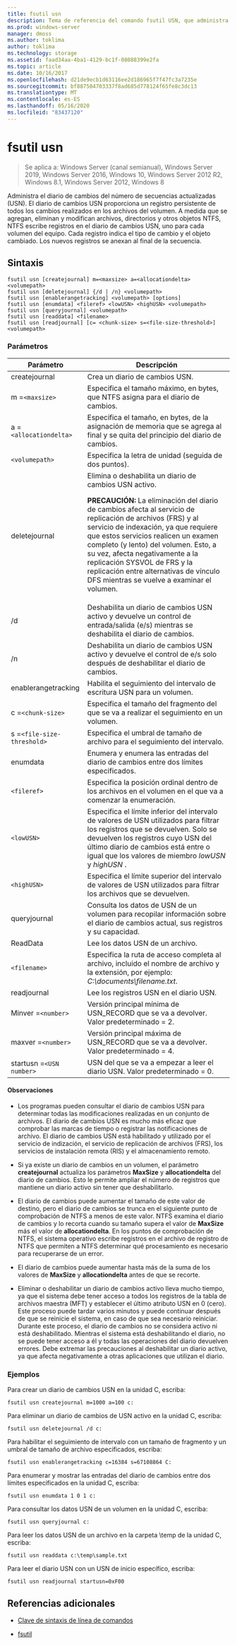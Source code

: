 ```yaml
---
title: fsutil usn
description: Tema de referencia del comando fsutil USN, que administra el diario de cambios del número de secuencias actualizadas (USN).
ms.prod: windows-server
manager: dmoss
ms.author: toklima
author: toklima
ms.technology: storage
ms.assetid: faad34aa-4ba1-4129-bc1f-08088399e2fa
ms.topic: article
ms.date: 10/16/2017
ms.openlocfilehash: d21de9ecb1d63116ee2d186965f7f47fc3a7235e
ms.sourcegitcommit: bf887504703337f8ad685d778124f65fe8c3dc13
ms.translationtype: MT
ms.contentlocale: es-ES
ms.lasthandoff: 05/16/2020
ms.locfileid: "83437120"
---
```

# <a name="fsutil-usn"></a>fsutil usn

> Se aplica a: Windows Server (canal semianual), Windows Server 2019, Windows Server 2016, Windows 10, Windows Server 2012 R2, Windows 8.1, Windows Server 2012, Windows 8

Administra el diario de cambios del número de secuencias actualizadas (USN). El diario de cambios USN proporciona un registro persistente de todos los cambios realizados en los archivos del volumen. A medida que se agregan, eliminan y modifican archivos, directorios y otros objetos NTFS, NTFS escribe registros en el diario de cambios USN, uno para cada volumen del equipo. Cada registro indica el tipo de cambio y el objeto cambiado. Los nuevos registros se anexan al final de la secuencia.

## <a name="syntax"></a>Sintaxis

```
fsutil usn [createjournal] m=<maxsize> a=<allocationdelta> <volumepath>
fsutil usn [deletejournal] {/d | /n} <volumepath>
fsutil usn [enablerangetracking] <volumepath> [options]
fsutil usn [enumdata] <fileref> <lowUSN> <highUSN> <volumepath>
fsutil usn [queryjournal] <volumepath>
fsutil usn [readdata] <filename>
fsutil usn [readjournal] [c= <chunk-size> s=<file-size-threshold>] <volumepath>
```

### <a name="parameters"></a>Parámetros

| Parámetro | Descripción |
| --------- | ----------- |
| createjournal | Crea un diario de cambios USN. |
| m =`<maxsize>` | Especifica el tamaño máximo, en bytes, que NTFS asigna para el diario de cambios. |
| a =`<allocationdelta>` | Especifica el tamaño, en bytes, de la asignación de memoria que se agrega al final y se quita del principio del diario de cambios. |
| `<volumepath>` | Especifica la letra de unidad (seguida de dos puntos). |
| deletejournal | Elimina o deshabilita un diario de cambios USN activo.<p>**PRECAUCIÓN:** La eliminación del diario de cambios afecta al servicio de replicación de archivos (FRS) y al servicio de indexación, ya que requiere que estos servicios realicen un examen completo (y lento) del volumen. Esto, a su vez, afecta negativamente a la replicación SYSVOL de FRS y la replicación entre alternativas de vínculo DFS mientras se vuelve a examinar el volumen. |
| /d | Deshabilita un diario de cambios USN activo y devuelve un control de entrada/salida (e/s) mientras se deshabilita el diario de cambios. |
| /n | Deshabilita un diario de cambios USN activo y devuelve el control de e/s solo después de deshabilitar el diario de cambios. |
| enablerangetracking | Habilita el seguimiento del intervalo de escritura USN para un volumen. |
| c =`<chunk-size>` | Especifica el tamaño del fragmento del que se va a realizar el seguimiento en un volumen. |
| s =`<file-size-threshold>` | Especifica el umbral de tamaño de archivo para el seguimiento del intervalo. |
| enumdata | Enumera y enumera las entradas del diario de cambios entre dos límites especificados. |
| `<fileref>` | Especifica la posición ordinal dentro de los archivos en el volumen en el que va a comenzar la enumeración. |
| `<lowUSN>` | Especifica el límite inferior del intervalo de valores de USN utilizados para filtrar los registros que se devuelven. Solo se devuelven los registros cuyo USN del último diario de cambios está entre o igual que los valores de miembro *lowUSN* y *highUSN* . |
| `<highUSN>` | Especifica el límite superior del intervalo de valores de USN utilizados para filtrar los archivos que se devuelven. |
| queryjournal | Consulta los datos de USN de un volumen para recopilar información sobre el diario de cambios actual, sus registros y su capacidad. |
| ReadData | Lee los datos USN de un archivo. |
| `<filename>` | Especifica la ruta de acceso completa al archivo, incluido el nombre de archivo y la extensión, por ejemplo: *C:\documents\filename.txt*. |
| readjournal | Lee los registros USN en el diario USN. |
| Minver =`<number>` | Versión principal mínima de USN_RECORD que se va a devolver. Valor predeterminado = 2. |
| maxver =`<number>` | Versión principal máxima de USN_RECORD que se va a devolver. Valor predeterminado = 4. |
| startusn =`<USN number>` | USN del que se va a empezar a leer el diario USN. Valor predeterminado = 0. |

#### <a name="remarks"></a>Observaciones

- Los programas pueden consultar el diario de cambios USN para determinar todas las modificaciones realizadas en un conjunto de archivos. El diario de cambios USN es mucho más eficaz que comprobar las marcas de tiempo o registrar las notificaciones de archivo. El diario de cambios USN está habilitado y utilizado por el servicio de indización, el servicio de replicación de archivos (FRS), los servicios de instalación remota (RIS) y el almacenamiento remoto.

- Si ya existe un diario de cambios en un volumen, el parámetro **createjournal** actualiza los parámetros **MaxSize** y **allocationdelta** del diario de cambios. Esto le permite ampliar el número de registros que mantiene un diario activo sin tener que deshabilitarlo.

- El diario de cambios puede aumentar el tamaño de este valor de destino, pero el diario de cambios se trunca en el siguiente punto de comprobación de NTFS a menos de este valor. NTFS examina el diario de cambios y lo recorta cuando su tamaño supera el valor de **MaxSize** más el valor de **allocationdelta**. En los puntos de comprobación de NTFS, el sistema operativo escribe registros en el archivo de registro de NTFS que permiten a NTFS determinar qué procesamiento es necesario para recuperarse de un error.

- El diario de cambios puede aumentar hasta más de la suma de los valores de **MaxSize** y **allocationdelta** antes de que se recorte.

- Eliminar o deshabilitar un diario de cambios activo lleva mucho tiempo, ya que el sistema debe tener acceso a todos los registros de la tabla de archivos maestra (MFT) y establecer el último atributo USN en 0 (cero). Este proceso puede tardar varios minutos y puede continuar después de que se reinicie el sistema, en caso de que sea necesario reiniciar. Durante este proceso, el diario de cambios no se considera activo ni está deshabilitado. Mientras el sistema está deshabilitando el diario, no se puede tener acceso a él y todas las operaciones del diario devuelven errores. Debe extremar las precauciones al deshabilitar un diario activo, ya que afecta negativamente a otras aplicaciones que utilizan el diario.

### <a name="examples"></a>Ejemplos

Para crear un diario de cambios USN en la unidad C, escriba:

```
fsutil usn createjournal m=1000 a=100 c:
```

Para eliminar un diario de cambios de USN activo en la unidad C, escriba:

```
fsutil usn deletejournal /d c:
```

Para habilitar el seguimiento de intervalo con un tamaño de fragmento y un umbral de tamaño de archivo especificados, escriba:

```
fsutil usn enablerangetracking c=16384 s=67108864 C:
```

Para enumerar y mostrar las entradas del diario de cambios entre dos límites especificados en la unidad C, escriba:

```
fsutil usn enumdata 1 0 1 c:
```

Para consultar los datos USN de un volumen en la unidad C, escriba:

```
fsutil usn queryjournal c:
```

Para leer los datos USN de un archivo en la carpeta \temp de la unidad C, escriba:

```
fsutil usn readdata c:\temp\sample.txt
```

Para leer el diario USN con un USN de inicio específico, escriba:

```
fsutil usn readjournal startusn=0xF00
```

## <a name="additional-references"></a>Referencias adicionales

- [Clave de sintaxis de línea de comandos](command-line-syntax-key.md)

- [fsutil](fsutil.md)

